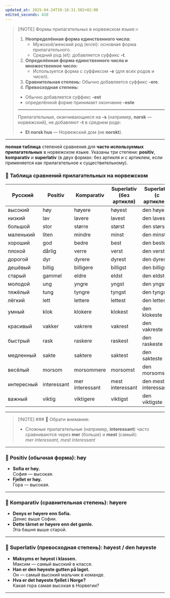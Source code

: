 ```yaml
---
updated_at: 2025-04-24T19:18:31.502+02:00
edited_seconds: 420
---
```


> [!NOTE]  Формы прилагательных в норвежском языке:> 
> 1. **Неопределённая форма единственного числа:**
>     - Мужской/женский род (en/ei): основная форма прилагательного.
>     - Средний род (et): добавляется суффикс **-t**.
> 2. **Определённая форма единственного числа и множественное число:**
>     - Используется форма с суффиксом **-e** (для всех родов и чисел).
> 3. **Сравнительная степень:** Обычно добавляется суффикс **-ere**.
> 4. **Превосходная степень:** 
> 	- Обычно добавляется суффикс **-est** 
> 	- определённой форме принимает окончание **-este**
> ***
> 
> Прилагательные, оканчивающиеся на **-s** (например, **norsk** — норвежский), не 
>  добавляют **-t** в среднем роде:
>   - **Et norsk hus** — Норвежский дом (не **norskt**).

***

**полная таблица** степеней сравнения для **часто используемых прилагательных** в норвежском языке. Указаны три степени: **positiv**, **komparativ** и **superlativ** (в двух формах: без артикля и с артиклем, если применяется как прилагательное к существительному).

### 📘 **Таблица сравнений прилагательных на норвежском**

|Русский|Positiv|Komparativ|Superlativ (без артикля)|Superlativ (с артиклем)|
|---|---|---|---|---|
|высокий|høy|høyere|høyest|den høyeste|
|низкий|lav|lavere|lavest|den laveste|
|большой|stor|større|størst|den største|
|маленький|liten|mindre|minst|den minste|
|хороший|god|bedre|best|den beste|
|плохой|dårlig|verre|verst|den verste|
|дорогой|dyr|dyrere|dyrest|den dyreste|
|дешёвый|billig|billigere|billigst|den billigste|
|старый|gammel|eldre|eldst|den eldste|
|молодой|ung|yngre|yngst|den yngste|
|тяжёлый|tung|tyngre|tyngst|den tyngste|
|лёгкий|lett|lettere|lettest|den letteste|
|умный|klok|klokere|klokest|den klokeste|
|красивый|vakker|vakrere|vakrest|den vakreste|
|быстрый|rask|raskere|raskest|den raskeste|
|медленный|sakte|saktere|saktest|den sakteste|
|весёлый|morsom|morsommere|morsomst|den morsomste|
|интересный|interessant|mer interessant|mest interessant|den mest interessante|
|важный|viktig|viktigere|viktigst|den viktigste|

---

> [!NOTE]  ### 🧠 Обрати внимание:
> - Сложные прилагательные (например, **interessant**) часто сравниваются через **mer** (больше) и **mest** (самый):  
>     _mer interessant, mest interessant_

***
### 📗 **Positiv (обычная форма): høy**

- **Sofia er høy.**  
    София — высокая.    
- **Fjellet er høy.**  
    Гора — высокая.
***
### 📘 **Komparativ (сравнительная степень): høyere**

- **Denys er høyere enn Sofia.**  
    Денис выше Софии.    
- **Dette tårnet er høyere enn det gamle.**  
    Эта башня выше старой.
---
### 📙 **Superlativ (превосходная степень): høyest / den høyeste**

- **Maksyms er høyest i klassen.**  
    Максим — самый высокий в классе.    
- **Han er den høyeste gutten på laget.**  
    Он — самый высокий мальчик в команде.    
- **Hva er det høyeste fjellet i Norge?**  
    Какая гора самая высокая в Норвегии?
---
